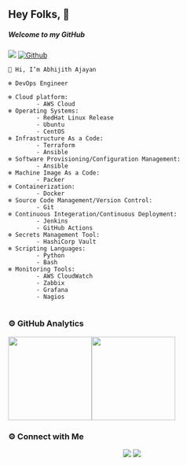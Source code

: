 ## Hey Folks, 👋

##### Welcome to my GitHub

![](https://visitor-badge.laobi.icu/badge?page_id=abhijith-ajayan) [![Github](https://img.shields.io/github/followers/abhijith-ajayan?label=Follow&style=social)](https://github.com/abhijith-ajayan)

```
👋 Hi, I’m Abhijith Ajayan

❄️ DevOps Engineer

❄️ Cloud platform: 
        - AWS Cloud
❄️ Operating Systems:
        - RedHat Linux Release
        - Ubuntu
        - CentOS
❄️ Infrastructure As a Code:
        - Terraform
        - Ansible
❄️ Software Provisioning/Configuration Management:
        - Ansible
❄️ Machine Image As a Code:
        - Packer        
❄️ Containerization:
        - Docker
❄️ Source Code Management/Version Control:
        - Git
❄️ Continuous Integeration/Continuous Deployment:
        - Jenkins
        - GitHub Actions
❄️ Secrets Management Tool:
        - HashiCorp Vault
❄️ Scripting Languages:
        - Python
        - Bash
❄️ Monitoring Tools:
        - AWS CloudWatch
        - Zabbix
        - Grafana
        - Nagios
    
```     

### ⚙️ GitHub Analytics

<img height="170px" src="https://github-readme-stats.vercel.app/api?username=abhijith-ajayan&include_all_commits=true&count_private=true&show_icons=true&theme=chartreuse-dark&card" /><img height="170px" src="https://github-readme-stats.vercel.app/api/top-langs/?username=abhijith-ajayan&include_all_commits=true&count_private=true&show_icons=true&theme=chartreuse-dark&layout=compact" />

### ⚙️ Connect with Me

<p align="center">
<a href="mailto:abhijitajayan5555@gmail.com"><img src="https://img.shields.io/badge/Gmail-D14836?style=for-the-badge&logo=gmail&logoColor=white"/></a>
<a href="https://www.linkedin.com/in/abhijith-ajayan-485258107/"><img src="https://img.shields.io/badge/LinkedIn-0077B5?style=for-the-badge&logo=linkedin&logoColor=white"/></a> 
